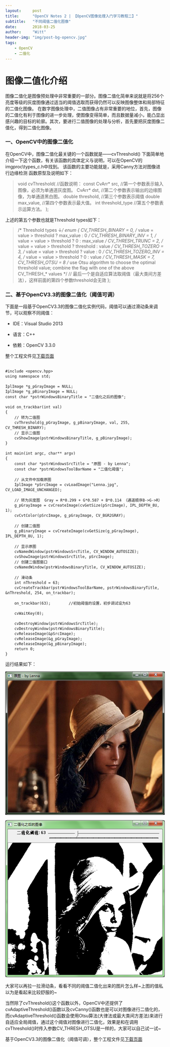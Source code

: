 ```yaml
---
layout:     post
title:      "OpenCV Notes 2 | 【OpenCV图像处理入门学习教程二】"
subtitle:   "不同阈值二值化图像"
date:       2018-03-25
author:     "Witt"
header-img: "img/post-bg-opencv.jpg"
tags:
    - OpenCV
    - 二值化
---
```


# 图像二值化介绍

图像二值化是图像预处理中非常重要的一部分。图像二值化简单来说就是将256个亮度等级的灰度图像通过适当的阈值选取而获得仍然可以反映图像整体和局部特征的二值化图像。
在数字图像处理中，二值图像占有非常重要的地位，首先，图像的二值化有利于图像的进一步处理，使图像变得简单，而且数据量减小，能凸显出感兴趣的目标的轮廓。其次，要进行二值图像的处理与分析，首先要把灰度图像二值化，得到二值化图像。

### 一、OpenCV中的图像二值化

在OpenCV中，图像二值化最关键的一个函数就是——cvThreshold()
下面简单地介绍一下这个函数，有关该函数的具体定义与说明，可以在OpenCV的imgproc\types_c.h中找到。
该函数的主要功能就是，采用Canny方法对图像进行边缘检测
函数原型及说明如下：

> void cvThreshold(               //函数说明：
const CvArr* src,		//第一个参数表示输入图像，必须为单通道灰度图。
CvArr* dst,			//第二个参数表示输出的边缘图像，为单通道黑白图。
double threshold,		//第三个参数表示阈值
double max_value,		//第四个参数表示最大值。
int threshold_type		//第五个参数表示运算方法。
);

上述的第五个参数也就是Threshold types如下：

> /* Threshold types ↓*/
enum
{	CV_THRESH_BINARY = 0,  /* value = value > threshold ? max_value : 0       */
	CV_THRESH_BINARY_INV = 1,  /* value = value > threshold ? 0 : max_value       */
	CV_THRESH_TRUNC = 2,  /* value = value > threshold ? threshold : value   */
	CV_THRESH_TOZERO = 3,  /* value = value > threshold ? value : 0           */
	CV_THRESH_TOZERO_INV = 4,  /* value = value > threshold ? 0 : value           */
	CV_THRESH_MASK = 7,
	CV_THRESH_OTSU = 8  /* use Otsu algorithm to choose the optimal threshold value; combine the flag with one of the above CV_THRESH_* values */
  //    最后一个是自适应算法取阈值（最大类间方差法），这样前面的第四个参数threshold会无效
};

### 二、基于OpenCV3.3的图像二值化（阈值可调）

下面是一段基于OpenCV3.3的图像二值化实例代码，阈值可以通过滑动条来调节，可以观察不同阈值：

* IDE：Visual Studio 2013

* 语言：C++

* 依赖：OpenCV 3.3.0

整个工程文件见[下载页面](https://github.com/primetong/LearningCollectionOfWitt/tree/master/2017.DigitalImageProcessing/Binarization)

```

#include <opencv.hpp>
using namespace std;

IplImage *g_pGrayImage = NULL;
IplImage *g_pBinaryImage = NULL;
const char *pstrWindowsBinaryTitle = "二值化之后的图像";

void on_trackbar(int val)
{
	// 转为二值图  
	cvThreshold(g_pGrayImage, g_pBinaryImage, val, 255, CV_THRESH_BINARY);
	// 显示二值图  
	cvShowImage(pstrWindowsBinaryTitle, g_pBinaryImage);
}

int main(int argc, char** argv)
{
	const char *pstrWindowsSrcTitle = "原图 - by Lenna";
	const char *pstrWindowsToolBarName = "二值化阈值";

	// 从文件中加载原图  
	IplImage *pSrcImage = cvLoadImage("Lenna.jpg", CV_LOAD_IMAGE_UNCHANGED);

	// 转为灰度图  Gray = R*0.299 + G*0.587 + B*0.114 （通道顺序B->G->R）
	g_pGrayImage = cvCreateImage(cvGetSize(pSrcImage), IPL_DEPTH_8U, 1);
	cvCvtColor(pSrcImage, g_pGrayImage, CV_BGR2GRAY);

	// 创建二值图  
	g_pBinaryImage = cvCreateImage(cvGetSize(g_pGrayImage), IPL_DEPTH_8U, 1);

	// 显示原图  
	cvNamedWindow(pstrWindowsSrcTitle, CV_WINDOW_AUTOSIZE);
	cvShowImage(pstrWindowsSrcTitle, pSrcImage);
	// 创建二值图窗口  
	cvNamedWindow(pstrWindowsBinaryTitle, CV_WINDOW_AUTOSIZE);

	// 滑动条    
	int nThreshold = 63;
	cvCreateTrackbar(pstrWindowsToolBarName, pstrWindowsBinaryTitle, &nThreshold, 254, on_trackbar);

	on_trackbar(63);		//初始阈值的设置，初步调试设为63

	cvWaitKey(0);

	cvDestroyWindow(pstrWindowsSrcTitle);
	cvDestroyWindow(pstrWindowsBinaryTitle);
	cvReleaseImage(&pSrcImage);
	cvReleaseImage(&g_pGrayImage);
	cvReleaseImage(&g_pBinaryImage);
	return 0;
}

```

运行结果如下：

![Jpeg-error](/img/in-post/opencv-binarization/binarization-origin.png)

![Jpeg-error](/img/in-post/opencv-binarization/binarization-result.png)

大家可以再拉一拉滑动条，看看不同的阈值二值化出来的图片怎么样~上图的值私以为是看起来比较舒服的~

当然除了cvThreshold()这个函数以外，OpenCV中还提供了cvAdaptiveThreshold()函数以及cvCanny()函数也是可以对图像进行二值化的，而cvAdaptiveThreshold()函数会使用Otsu算法(大律法或最大类间方差法)来进行自适应全局阈值，通过这个阈值对图像进行二值化，效果是和在调用cvThreshold()时传入参数CV_THRESH_OTSU是一样的，大家可以自己试一试~

基于OpenCV3.3的图像二值化（阈值可调），整个工程文件见[下载页面](https://github.com/primetong/LearningCollectionOfWitt/tree/master/2017.DigitalImageProcessing/Binarization)